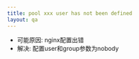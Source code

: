 ```yaml
---
title: pool xxx user has not been defined
layout: qa
---
```


* 可能原因: nginx配置出错
* 解决: 配置user和group参数为nobody